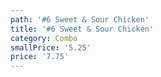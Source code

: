 ```yaml
---
path: '#6 Sweet & Sour Chicken'
title: '#6 Sweet & Sour Chicken'
category: Combo
smallPrice: '5.25'
price: '7.75'
---
```


